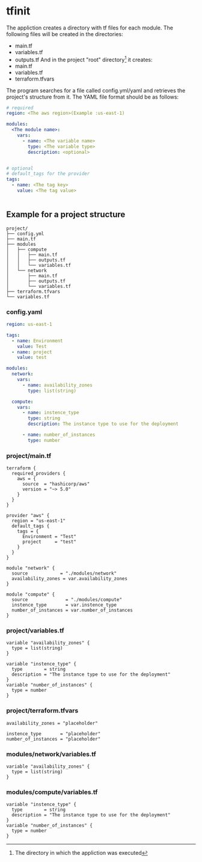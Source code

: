# tfinit
The appliction creates a directory with tf files for each module. The following files will be created in the directories:
- main.tf
- variables.tf
- outputs.tf
And in the project "root" directory[^1] it creates:
- main.tf
- variables.tf
- terraform.tfvars

[^1]: The directory in which the appliction was executed

The program searches for a file called config.yml/yaml and retrieves the project's structure from it.
The YAML file format should be as follows:
````yaml
# required
region: <The aws region>(Example :us-east-1)

modules:
  <The module name>:
    vars:
      - name: <The variable name>
        type: <The variable type>
        description: <optional>


# optional
# default_tags for the provider
tags:
  - name: <The tag key>
    value: <The tag value>



````


## Example for a project structure
````
project/
├── config.yml
├── main.tf
├── modules
│   ├── compute
│   │   ├── main.tf
│   │   ├── outputs.tf
│   │   └── variables.tf
│   └── network
│       ├── main.tf
│       ├── outputs.tf
│       └── variables.tf
├── terraform.tfvars
└── variables.tf

````
### config.yaml
````yaml
region: us-east-1

tags:
  - name: Environment
    value: Test
  - name: project
    value: test

modules:
  network:
    vars:
      - name: availability_zones
        type: list(string)

  compute:
    vars:
      - name: instence_type
        type: string
        description: The instance type to use for the deployment

      - name: number_of_instances
        type: number
````

### project/main.tf
````hcl
terraform {
  required_providers {
    aws = {
      source  = "hashicorp/aws"
      version = "~> 5.0"
    }
  }
}

provider "aws" {
  region = "us-east-1"
  default_tags {
    tags = {
      Environment = "Test"
      project     = "test"
    }
  }
}

module "network" {
  source            = "./modules/network"
  availability_zones = var.availability_zones
}

module "compute" {
  source              = "./modules/compute"
  instence_type       = var.instence_type
  number_of_instances = var.number_of_instances
}
````

### project/variables.tf
````hcl
variable "availability_zones" {
  type = list(string)
}

variable "instence_type" {
  type        = string
  description = "The instance type to use for the deployment"
}
variable "number_of_instances" {
  type = number
}
````

### project/terraform.tfvars
````hcl
availability_zones = "placeholder"

instence_type       = "placeholder"
number_of_instances = "placeholder"
````

### modules/network/variables.tf
````hcl
variable "availability_zones" {
  type = list(string)
}
````
### modules/compute/variables.tf
````hcl
variable "instence_type" {
  type        = string
  description = "The instance type to use for the deployment"
}
variable "number_of_instances" {
  type = number
}
````
